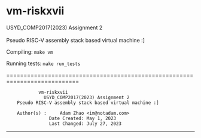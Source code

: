 # vm-riskxvii
USYD_COMP2017(2023) Assignment 2
<br /><br />
Pseudo RISC-V assembly stack based virtual machine :]

Compiling: ``` make vm ``` 

Running tests: ``` make run_tests ```

===========================================================================

				vm-riskxvii
    		      USYD_COMP2017(2023) Assignment 2
	    Pseudo RISC-V assembly stack based virtual machine :]

		Author(s) : 	Adam Zhao <im@notadam.com>
		       		Date Created: May 1, 2023
		      		Last Changed: July 27, 2023

---------------------------------------------------------------------------
